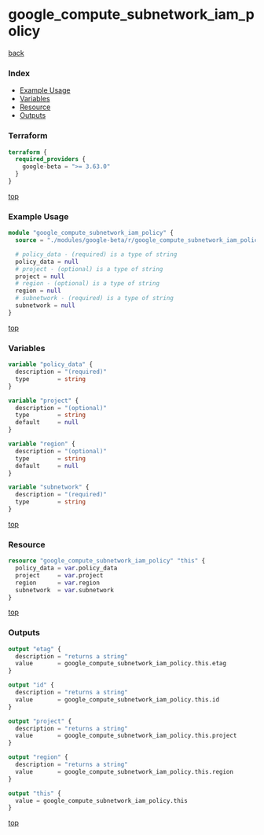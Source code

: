 # google_compute_subnetwork_iam_policy

[back](../google-beta.md)

### Index

- [Example Usage](#example-usage)
- [Variables](#variables)
- [Resource](#resource)
- [Outputs](#outputs)

### Terraform

```terraform
terraform {
  required_providers {
    google-beta = ">= 3.63.0"
  }
}
```

[top](#index)

### Example Usage

```terraform
module "google_compute_subnetwork_iam_policy" {
  source = "./modules/google-beta/r/google_compute_subnetwork_iam_policy"

  # policy_data - (required) is a type of string
  policy_data = null
  # project - (optional) is a type of string
  project = null
  # region - (optional) is a type of string
  region = null
  # subnetwork - (required) is a type of string
  subnetwork = null
}
```

[top](#index)

### Variables

```terraform
variable "policy_data" {
  description = "(required)"
  type        = string
}

variable "project" {
  description = "(optional)"
  type        = string
  default     = null
}

variable "region" {
  description = "(optional)"
  type        = string
  default     = null
}

variable "subnetwork" {
  description = "(required)"
  type        = string
}
```

[top](#index)

### Resource

```terraform
resource "google_compute_subnetwork_iam_policy" "this" {
  policy_data = var.policy_data
  project     = var.project
  region      = var.region
  subnetwork  = var.subnetwork
}
```

[top](#index)

### Outputs

```terraform
output "etag" {
  description = "returns a string"
  value       = google_compute_subnetwork_iam_policy.this.etag
}

output "id" {
  description = "returns a string"
  value       = google_compute_subnetwork_iam_policy.this.id
}

output "project" {
  description = "returns a string"
  value       = google_compute_subnetwork_iam_policy.this.project
}

output "region" {
  description = "returns a string"
  value       = google_compute_subnetwork_iam_policy.this.region
}

output "this" {
  value = google_compute_subnetwork_iam_policy.this
}
```

[top](#index)